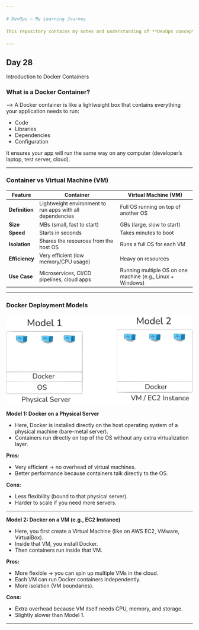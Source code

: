```yaml
---

# DevOps – My Learning Journey

This repository contains my notes and understanding of **DevOps concepts**.

---
```


## Day 28

Introduction to Docker Containers

### What is a Docker Container?

--> A Docker container is like a lightweight box that contains everything your application needs to run:

* Code
* Libraries
* Dependencies
* Configuration

It ensures your app will run the same way on any computer (developer’s laptop, test server, cloud).

---

### Container vs Virtual Machine (VM)

| Feature        | **Container**                                             | **Virtual Machine (VM)**                                   |
| -------------- | --------------------------------------------------------- | ---------------------------------------------------------- |
| **Definition** | Lightweight environment to run apps with all dependencies | Full OS running on top of another OS                       |
| **Size**       | MBs (small, fast to start)                                | GBs (large, slow to start)                                 |
| **Speed**      | Starts in seconds                                         | Takes minutes to boot                                      |
| **Isolation**  | Shares the resources from the host OS                     | Runs a full OS for each VM                                 |
| **Efficiency** | Very efficient (low memory/CPU usage)                     | Heavy on resources                                         |
| **Use Case**   | Microservices, CI/CD pipelines, cloud apps                | Running multiple OS on one machine (e.g., Linux + Windows) |

---

### Docker Deployment Models
 ![image alt](https://github.com/adhikarilaxman/DevOps-Journey/blob/45ef285779294e1529c871afa455156676fe8f94/Day28/Day%2028%20Docker%20Deployment%20Models.png)

**Model 1: Docker on a Physical Server**

* Here, Docker is installed directly on the host operating system of a physical machine (bare-metal server).
* Containers run directly on top of the OS without any extra virtualization layer.

**Pros:**

* Very efficient → no overhead of virtual machines.
* Better performance because containers talk directly to the OS.

**Cons:**

* Less flexibility (bound to that physical server).
* Harder to scale if you need more servers.

---

**Model 2: Docker on a VM (e.g., EC2 Instance)**

* Here, you first create a Virtual Machine (like on AWS EC2, VMware, VirtualBox).
* Inside that VM, you install Docker.
* Then containers run inside that VM.

**Pros:**

* More flexible → you can spin up multiple VMs in the cloud.
* Each VM can run Docker containers independently.
* More isolation (VM boundaries).

**Cons:**

* Extra overhead because VM itself needs CPU, memory, and storage.
* Slightly slower than Model 1.

---
